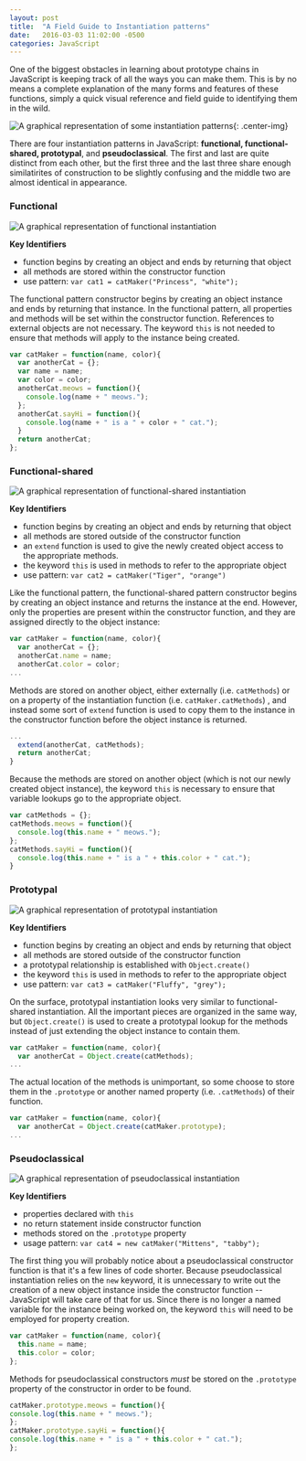 ```yaml
---
layout: post
title:  "A Field Guide to Instantiation patterns"
date:   2016-03-03 11:02:00 -0500
categories: JavaScript
---
```


One of the biggest obstacles in learning about prototype chains in JavaScript is keeping track of all the ways you can make them.  This is by no means a complete explanation of the many forms and features of these functions, simply a quick visual reference and field guide to identifying them in the wild.

![A graphical representation of some instantiation patterns](https://raw.githubusercontent.com/fswiecki/fswiecki.github.io/master/_images/instantiation-patterns.png){: .center-img}

There are four instantiation patterns in JavaScript: __functional, functional-shared, prototypal__, and __pseudoclassical__.  The first and last are quite distinct from each other, but the first three and the last three share enough similatirites of construction to be slightly confusing and the middle two are almost identical in appearance.  

### Functional
![A graphical representation of functional instantiation](https://raw.githubusercontent.com/fswiecki/fswiecki.github.io/master/_images/functional.png)

__Key Identifiers__
- function begins by creating an object and ends by returning that object
- all methods are stored within the constructor function
- use pattern: `var cat1 = catMaker("Princess", "white");`

The functional pattern constructor begins by creating an object instance and ends by returning that instance.  In the functional pattern, all properties and methods will be set within the constructor function. References to external objects are not necessary.  The keyword `this` is not needed to ensure that methods will apply to the instance being created.
```javascript
var catMaker = function(name, color){
  var anotherCat = {};
  var name = name;
  var color = color;
  anotherCat.meows = function(){
    console.log(name + " meows.");
  };
  anotherCat.sayHi = function(){
    console.log(name + " is a " + color + " cat.");
  }
  return anotherCat;
};
```

### Functional-shared
![A graphical representation of functional-shared instantiation](https://raw.githubusercontent.com/fswiecki/fswiecki.github.io/master/_images/functional-shared-prototypal.png) 

__Key Identifiers__
- function begins by creating an object and ends by returning that object
- all methods are stored outside of the constructor function
- an `extend` function is used to give the newly created object access to the appropriate methods.
- the keyword `this` is used in methods to refer to the appropriate object
- use pattern: `var cat2 = catMaker("Tiger", "orange")`

Like the functional pattern, the functional-shared pattern constructor begins by creating an object instance and returns the instance at the end. However, only the properties are present within the constructor function, and they are assigned directly to the object instance:
```javascript
var catMaker = function(name, color){
  var anotherCat = {};
  anotherCat.name = name;
  anotherCat.color = color;
...
  ```
  Methods are stored on another object, either externally (i.e. `catMethods`) or on a property of the instantiation function (i.e. `catMaker.catMethods`) , and instead some sort of `extend` function is used to copy them to the instance in the constructor function before the object instance is returned.
  ```javascript
  ...
    extend(anotherCat, catMethods);
    return anotherCat;
}
```
Because the methods are stored on another object (which is not our newly created object instance), the keyword `this` is necessary to ensure that variable lookups go to the appropriate object.
```javascript
var catMethods = {};
catMethods.meows = function(){
  console.log(this.name + " meows.");
};
catMethods.sayHi = function(){
  console.log(this.name + " is a " + this.color + " cat.");
}
```
  
### Prototypal
![A graphical representation of prototypal instantiation](https://raw.githubusercontent.com/fswiecki/fswiecki.github.io/master/_images/functional-shared-prototypal.png) 

__Key Identifiers__
- function begins by creating an object and ends by returning that object
- all methods are stored outside of the constructor function
- a prototypal relationship is established with `Object.create()`
- the keyword `this` is used in methods to refer to the appropriate object
- use pattern: `var cat3 = catMaker("Fluffy", "grey");`


On the surface, prototypal instantiation looks very similar to functional-shared instantiation. All the important pieces are organized in the same way, but `Object.create()` is used to create a prototypal lookup for the methods instead of just extending the object instance to contain them.
```javascript
var catMaker = function(name, color){
  var anotherCat = Object.create(catMethods);
...
```
The actual location of the methods is unimportant, so some choose to store them in the `.prototype` or another named property (i.e. `.catMethods`) of their function.
```javascript
var catMaker = function(name, color){
  var anotherCat = Object.create(catMaker.prototype);
...
```

### Pseudoclassical
![A graphical representation of pseudoclassical instantiation](https://raw.githubusercontent.com/fswiecki/fswiecki.github.io/master/_images/pseudoclassical.png) 

__Key Identifiers__
- properties declared with `this`
- no return statement inside constructor function
- methods stored on the `.prototype` property
- usage pattern: `var cat4 = new catMaker("Mittens", "tabby");`

The first thing you will probably notice about a pseudoclassical constructor function is that it's a few lines of code shorter.  Because pseudoclassical instantiation relies on the `new` keyword, it is unnecessary to write out the creation of a new object instance inside the constructor function -- JavaScript will take care of that for us.  Since there is no longer a named variable for the instance being worked on, the keyword `this` will need to be employed for property creation.
```javascript
var catMaker = function(name, color){
  this.name = name;
  this.color = color;
};
  ```
  Methods for pseudoclassical constructors *must* be stored on the `.prototype` property of the constructor in order to be found.
  ```javascript
catMaker.prototype.meows = function(){
  console.log(this.name + " meows.");
};
catMaker.prototype.sayHi = function(){
  console.log(this.name + " is a " + this.color + " cat.");
};
```
